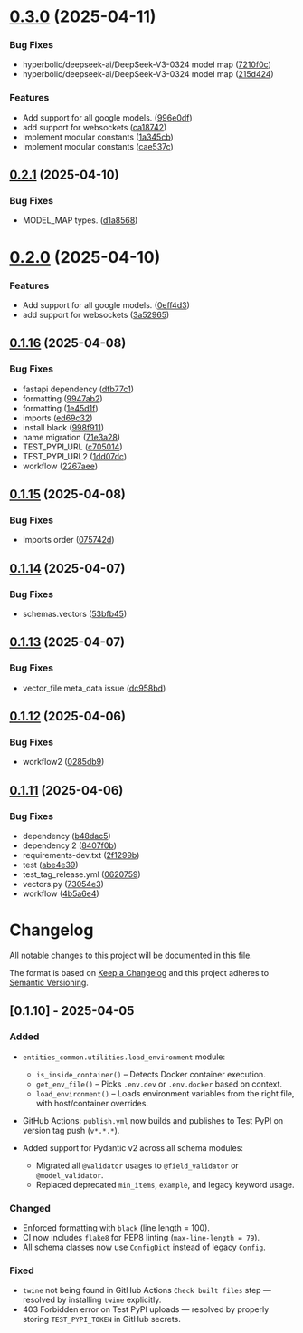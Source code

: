 # [0.3.0](https://github.com/frankie336/entities_common/compare/v0.2.1...v0.3.0) (2025-04-11)


### Bug Fixes

* hyperbolic/deepseek-ai/DeepSeek-V3-0324 model map ([7210f0c](https://github.com/frankie336/entities_common/commit/7210f0c0a59610b6c390d64b7e3053c565fb6c15))
* hyperbolic/deepseek-ai/DeepSeek-V3-0324 model map ([215d424](https://github.com/frankie336/entities_common/commit/215d4244dbbfefca24b6fa05fd3fee20d64c1616))


### Features

* Add support for all google models. ([996e0df](https://github.com/frankie336/entities_common/commit/996e0dfffce49fedc5cd1f1ec4cd0ffbbf139428))
* add support for websockets ([ca18742](https://github.com/frankie336/entities_common/commit/ca18742b43aacfebd453882507373698ab575b31))
* Implement modular constants ([1a345cb](https://github.com/frankie336/entities_common/commit/1a345cb42d87dcadc2877df48150919102a5e035))
* Implement modular constants ([cae537c](https://github.com/frankie336/entities_common/commit/cae537cc0511c41a2f66d108888d393f92b23851))

## [0.2.1](https://github.com/frankie336/entities_common/compare/v0.2.0...v0.2.1) (2025-04-10)


### Bug Fixes

* MODEL_MAP types. ([d1a8568](https://github.com/frankie336/entities_common/commit/d1a85688e2831c9f9014ccd5d0e5666d3ac6af37))

# [0.2.0](https://github.com/frankie336/entities_common/compare/v0.1.16...v0.2.0) (2025-04-10)


### Features

* Add support for all google models. ([0eff4d3](https://github.com/frankie336/entities_common/commit/0eff4d356acb834e36e3459b02ed6c165beae0ae))
* add support for websockets ([3a52965](https://github.com/frankie336/entities_common/commit/3a529653173ad6e5512e5b0d8c73b51dbfb19486))

## [0.1.16](https://github.com/frankie336/entities_common/compare/v0.1.15...v0.1.16) (2025-04-08)


### Bug Fixes

* fastapi dependency ([dfb77c1](https://github.com/frankie336/entities_common/commit/dfb77c172b593ed9d931b7ab4de6b4ac57ecb066))
* formatting ([9947ab2](https://github.com/frankie336/entities_common/commit/9947ab2c544a6c8e8e1753df028e45aed2b57426))
* formatting ([1e45d1f](https://github.com/frankie336/entities_common/commit/1e45d1fa0df2ac846a4cbbb57b140a92c4be940e))
* imports ([ed69c32](https://github.com/frankie336/entities_common/commit/ed69c32167f1864bc9c8e5d53e995eaeea3c6be2))
* install black ([998f911](https://github.com/frankie336/entities_common/commit/998f91149c4e820a3a242b77023637944a6bd8ec))
* name migration ([71e3a28](https://github.com/frankie336/entities_common/commit/71e3a288089b3ad25406f9d21957b7c0adedfd2c))
* TEST_PYPI_URL ([c705014](https://github.com/frankie336/entities_common/commit/c705014fe94d64ea9522a301cc9f54bd96308783))
* TEST_PYPI_URL2 ([1dd07dc](https://github.com/frankie336/entities_common/commit/1dd07dcd0da8c839adcec50431e548d1a6412270))
* workflow ([2267aee](https://github.com/frankie336/entities_common/commit/2267aeed89a7646943966c134be21a7913b08199))

## [0.1.15](https://github.com/frankie336/entities_common/compare/v0.1.14...v0.1.15) (2025-04-08)


### Bug Fixes

* Imports order ([075742d](https://github.com/frankie336/entities_common/commit/075742d51e75ddb8d86ae79e0f9b11eb6cf4c1f8))

## [0.1.14](https://github.com/frankie336/entities_common/compare/v0.1.13...v0.1.14) (2025-04-07)


### Bug Fixes

* schemas.vectors ([53bfb45](https://github.com/frankie336/entities_common/commit/53bfb4569876add37f56d83de6c4604bde1dfbd9))

## [0.1.13](https://github.com/frankie336/entities_common/compare/v0.1.12...v0.1.13) (2025-04-07)


### Bug Fixes

* vector_file meta_data issue ([dc958bd](https://github.com/frankie336/entities_common/commit/dc958bd940a034bc53517e24f2399086671819e3))

## [0.1.12](https://github.com/frankie336/entities_common/compare/v0.1.11...v0.1.12) (2025-04-06)


### Bug Fixes

* workflow2 ([0285db9](https://github.com/frankie336/entities_common/commit/0285db9f315235578d911f35a4cd5019a86ec560))

## [0.1.11](https://github.com/frankie336/entities_common/compare/v0.1.10...v0.1.11) (2025-04-06)


### Bug Fixes

* dependency ([b48dac5](https://github.com/frankie336/entities_common/commit/b48dac5a3f432d6d869cb6a160ca616ddb8e4ca2))
* dependency 2 ([8407f0b](https://github.com/frankie336/entities_common/commit/8407f0b58dd0e4607652bee59c70a7f6032a6549))
* requirements-dev.txt ([2f1299b](https://github.com/frankie336/entities_common/commit/2f1299bf4bc9699782ba012a93b342292c3058d9))
* test ([abe4e39](https://github.com/frankie336/entities_common/commit/abe4e396fb42439a528bc82f6c337dfe31234cb1))
* test_tag_release.yml ([0620759](https://github.com/frankie336/entities_common/commit/06207599e89d6edc902d2bcae9bf225345066e2e))
* vectors.py ([73054e3](https://github.com/frankie336/entities_common/commit/73054e3d6d4328c6c7a958c99a64ab4eee8ade9c))
* workflow ([4b5a6e4](https://github.com/frankie336/entities_common/commit/4b5a6e41f7bb5311a33ba7ac6b51feb4e0435ed6))

# Changelog

All notable changes to this project will be documented in this file.

The format is based on [Keep a Changelog](https://keepachangelog.com/en/1.0.0/)
and this project adheres to [Semantic Versioning](https://semver.org/spec/v2.0.0.html).

## [0.1.10] - 2025-04-05

### Added

- `entities_common.utilities.load_environment` module:
  - `is_inside_container()` – Detects Docker container execution.
  - `get_env_file()` – Picks `.env.dev` or `.env.docker` based on context.
  - `load_environment()` – Loads environment variables from the right file, with host/container overrides.

- GitHub Actions: `publish.yml` now builds and publishes to Test PyPI on version tag push (`v*.*.*`).
- Added support for Pydantic v2 across all schema modules:
  - Migrated all `@validator` usages to `@field_validator` or `@model_validator`.
  - Replaced deprecated `min_items`, `example`, and legacy keyword usage.

### Changed

- Enforced formatting with `black` (line length = 100).
- CI now includes `flake8` for PEP8 linting (`max-line-length = 79`).
- All schema classes now use `ConfigDict` instead of legacy `Config`.

### Fixed

- `twine` not being found in GitHub Actions `Check built files` step — resolved by installing `twine` explicitly.
- 403 Forbidden error on Test PyPI uploads — resolved by properly storing `TEST_PYPI_TOKEN` in GitHub secrets.
